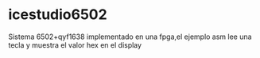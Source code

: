 # icestudio6502
Sistema 6502+qyf1638 implementado en una fpga,el ejemplo asm lee una tecla y muestra el valor hex en el display
